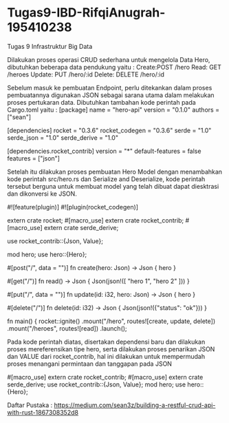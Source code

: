 # Tugas9-IBD-RifqiAnugrah-195410238
Tugas 9 Infrastruktur Big Data

Dilakukan proses operasi CRUD sederhana untuk mengelola Data Hero, dibutuhkan beberapa data pendukung yaitu :
Create:POST /hero
Read: GET /heroes
Update: PUT /hero/:id
Delete: DELETE /hero/:id

Sebelum masuk ke pembuatan Endpoint, perlu ditekankan dalam proses pembuatannya digunakan JSON sebagai sarana utama dalam melakukan proses pertukaran data. 
Dibutuhkan tambahan kode perintah pada Cargo.toml yaitu :
[package]
name = "hero-api"
version = "0.1.0"
authors = ["sean"]

[dependencies]
rocket = "0.3.6"
rocket_codegen = "0.3.6"
serde = "1.0"
serde_json = "1.0"
serde_derive = "1.0"

[dependencies.rocket_contrib]
version = "*"
default-features = false
features = ["json"]


Setelah itu dilakukan proses pembuatan Hero Model dengan menambahkan kode perintah
src/hero.rs dan Serialize and Deserialize, kode perintah tersebut berguna untuk membuat model yang telah dibuat dapat diesktrasi dan dikonversi ke JSON.

#![feature(plugin)]
#![plugin(rocket_codegen)]

extern crate rocket;
#[macro_use] extern crate rocket_contrib;
#[macro_use] extern crate serde_derive;

use rocket_contrib::{Json, Value};

mod hero;
use hero::{Hero};

#[post("/", data = "<hero>")]
fn create(hero: Json<Hero>) -> Json<Hero> {
    hero
}

#[get("/")]
fn read() -> Json<Value> {
    Json(json!([
        "hero 1", 
        "hero 2"
    ]))
}

#[put("/<id>", data = "<hero>")]
fn update(id: i32, hero: Json<Hero>) -> Json<Hero> {
    hero
}

#[delete("/<id>")]
fn delete(id: i32) -> Json<Value> {
    Json(json!({"status": "ok"}))
}

fn main() {
    rocket::ignite()
        .mount("/hero", routes![create, update, delete])
        .mount("/heroes", routes![read])
        .launch();
        
        

Pada kode perintah diatas, disertakan dependensi baru dan dilakukan proses mereferensikan tipe hero, serta dilakukan proses penarikan JSON dan VALUE dari rocket_contrib, hal ini dilakukan untuk mempermudah proses menangani permintaan dan tanggapan pada JSON

#[macro_use] extern crate rocket_contrib;
#[macro_use] extern crate serde_derive;
use rocket_contrib::{Json, Value};
mod hero;
use hero::{Hero};

Daftar Pustaka : https://medium.com/sean3z/building-a-restful-crud-api-with-rust-1867308352d8
